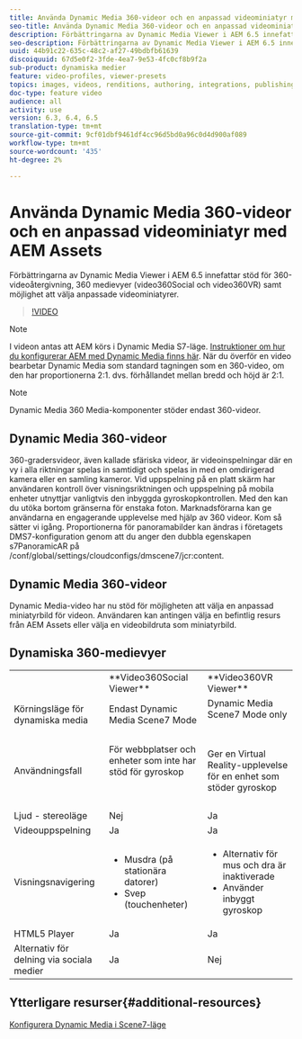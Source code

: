 ```yaml
---
title: Använda Dynamic Media 360-videor och en anpassad videominiatyr med AEM Assets
seo-title: Använda Dynamic Media 360-videor och en anpassad videominiatyr med AEM Assets
description: Förbättringarna av Dynamic Media Viewer i AEM 6.5 innefattar stöd för 360-videoåtergivning, 360 medievyer (video360Social och video360VR) samt möjlighet att välja anpassade videominiatyrer.
seo-description: Förbättringarna av Dynamic Media Viewer i AEM 6.5 innefattar stöd för 360-videoåtergivning, 360 medievyer (video360Social och video360VR) samt möjlighet att välja anpassade videominiatyrer.
uuid: 44b91c22-635c-48c2-af27-49bdbfb61639
discoiquuid: 67d5e0f2-3fde-4ea7-9e53-4fc0cf8b9f2a
sub-product: dynamiska medier
feature: video-profiles, viewer-presets
topics: images, videos, renditions, authoring, integrations, publishing, metadata
doc-type: feature video
audience: all
activity: use
version: 6.3, 6.4, 6.5
translation-type: tm+mt
source-git-commit: 9cf01dbf9461df4cc96d5bd0a96c0d4d900af089
workflow-type: tm+mt
source-wordcount: '435'
ht-degree: 2%

---
```



# Använda Dynamic Media 360-videor och en anpassad videominiatyr med AEM Assets

Förbättringarna av Dynamic Media Viewer i AEM 6.5 innefattar stöd för 360-videoåtergivning, 360 medievyer (video360Social och video360VR) samt möjlighet att välja anpassade videominiatyrer.

>[!VIDEO](https://video.tv.adobe.com/v/26391?quality=9&learn=on)

>[!NOTE]
>
>I videon antas att AEM körs i Dynamic Media S7-läge.  [Instruktioner om hur du konfigurerar AEM med Dynamic Media finns här](https://helpx.adobe.com/experience-manager/6-3/assets/using/config-dynamic-fp-14410.html). När du överför en video bearbetar Dynamic Media som standard tagningen som en 360-video, om den har proportionerna 2:1. dvs. förhållandet mellan bredd och höjd är 2:1.

>[!NOTE]
>
>Dynamic Media 360 Media-komponenter stöder endast 360-videor.

## Dynamic Media 360-videor

360-gradersvideor, även kallade sfäriska videor, är videoinspelningar där en vy i alla riktningar spelas in samtidigt och spelas in med en omdirigerad kamera eller en samling kameror. Vid uppspelning på en platt skärm har användaren kontroll över visningsriktningen och uppspelning på mobila enheter utnyttjar vanligtvis den inbyggda gyroskopkontrollen.  Med den kan du utöka bortom gränserna för enstaka foton. Marknadsförarna kan ge användarna en engagerande upplevelse med hjälp av 360 videor.  Kom så sätter vi igång. Proportionerna för panoramabilder kan ändras i företagets DMS7-konfiguration genom att du anger den dubbla egenskapen s7PanoramicAR på /conf/global/settings/cloudconfigs/dmscene7/jcr:content.

## Dynamic Media 360-videor

Dynamic Media-video har nu stöd för möjligheten att välja en anpassad miniatyrbild för videon. Användaren kan antingen välja en befintlig resurs från AEM Assets eller välja en videobildruta som miniatyrbild.

## Dynamiska 360-medievyer

<table> 
 <tbody>
   <tr>
      <td> </td>
      <td>**Video360Social Viewer**</td>
      <td>**Video360VR Viewer**</td>
   </tr>
   <tr>
      <td>Körningsläge för dynamiska media</td>
      <td>Endast Dynamic Media Scene7 Mode</td>
      <td>Dynamic Media Scene7 Mode only<br>
         <br>
      </td>
   </tr>
   <tr>
      <td>Användningsfall</td>
      <td>
         <p>För webbplatser och enheter som inte har stöd för gyroskop</p>
         <p> </p>
      </td>
      <td>
         <p>Ger en Virtual Reality-upplevelse för en enhet som stöder gyroskop </p>
      </td>
   </tr>
   <tr>
      <td>Ljud - stereoläge</td>
      <td>Nej</td>
      <td>Ja</td>
   </tr>
   <tr>
      <td>Videouppspelning</td>
      <td>Ja</td>
      <td>Ja</td>
   </tr>
   <tr>
      <td>Visningsnavigering</td>
      <td>
         <ul>
            <li>Musdra (på stationära datorer)</li>
            <li>Svep (touchenheter)</li>
         </ul>
      </td>
      <td>
         <ul>
            <li>Alternativ för mus och dra är inaktiverade</li>
            <li>Använder inbyggt gyroskop</li>
         </ul>
      </td>
   </tr>
   <tr>
      <td>HTML5 Player</td>
      <td>Ja</td>
      <td>Ja</td>
   </tr>
   <tr>
      <td>Alternativ för delning via sociala medier</td>
      <td>Ja</td>
      <td>Nej</td>
   </tr>
</tbody>
</table>

## Ytterligare resurser{#additional-resources}

[Konfigurera Dynamic Media i Scene7-läge](https://helpx.adobe.com/experience-manager/6-5/assets/using/config-dms7.html)
